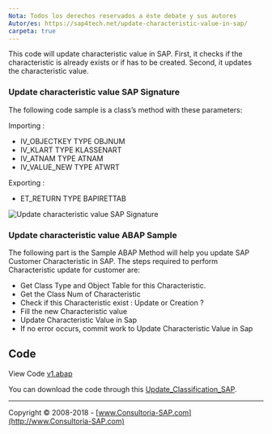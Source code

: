 ```yaml
---
Nota: Todos los derechos reservados a éste debate y sus autores
Autor/es: https://sap4tech.net/update-characteristic-value-in-sap/
carpeta: true
---
```


This code will update characteristic value in SAP.
First, it checks if the characteristic is already exists or if has to be created.
Second, it updates the characteristic value.

### Update characteristic value SAP Signature

The following code sample is a class’s method with these parameters:

Importing :
* IV_OBJECTKEY TYPE OBJNUM
* IV_KLART TYPE KLASSENART
* IV_ATNAM TYPE ATNAM
* IV_VALUE_NEW TYPE ATWRT

Exporting :
* ET_RETURN TYPE BAPIRETTAB

![Update characteristic value SAP Signature](https://sap4tech.b-cdn.net/wp-content/uploads/2015/06/Classification_02-e1446590728624.png)

### Update characteristic value ABAP Sample

The following part is the Sample ABAP Method will help you update SAP Customer Characteristic in SAP.
The steps required to perform Characteristic update for customer are:

* Get Class Type and Object Table for this Characteristic.
* Get the Class Num of Characteristic
* Check if this Characteristic exist : Update or Creation ?
* Fill the new Characteristic value
* Update Characteristic Value in Sap
* If no error occurs, commit work to Update Characteristic Value in Sap

## Code

View Code [v1.abap](https://github.com/consultoria-sap/ABAP/blob/master/codigos/update-characteristic-value-in-sap/v1.abap)

You can download the code through this [Update_Classification_SAP](https://github.com/consultoria-sap/ABAP/blob/master/codigos/update-characteristic-value-in-sap/update-class.abap).

***

Copyright © 2008-2018 - [www.Consultoria-SAP.com](http://www.Consultoria-SAP.com)

